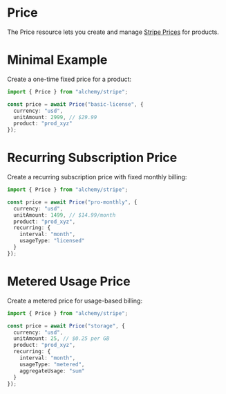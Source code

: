 # Price

The Price resource lets you create and manage [Stripe Prices](https://stripe.com/docs/api/prices) for products.

# Minimal Example

Create a one-time fixed price for a product:

```ts
import { Price } from "alchemy/stripe";

const price = await Price("basic-license", {
  currency: "usd", 
  unitAmount: 2999, // $29.99
  product: "prod_xyz"
});
```

# Recurring Subscription Price

Create a recurring subscription price with fixed monthly billing:

```ts
import { Price } from "alchemy/stripe";

const price = await Price("pro-monthly", {
  currency: "usd",
  unitAmount: 1499, // $14.99/month
  product: "prod_xyz",
  recurring: {
    interval: "month",
    usageType: "licensed"
  }
});
```

# Metered Usage Price

Create a metered price for usage-based billing:

```ts
import { Price } from "alchemy/stripe";

const price = await Price("storage", {
  currency: "usd", 
  unitAmount: 25, // $0.25 per GB
  product: "prod_xyz",
  recurring: {
    interval: "month",
    usageType: "metered",
    aggregateUsage: "sum"
  }
});
```